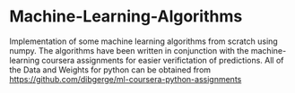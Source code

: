 # Machine-Learning-Algorithms
Implementation of some machine learning algorithms from scratch using numpy.
The algorithms have been written in conjunction with the machine-learning coursera assignments for easier verifictation of predictions.
All of the Data and Weights for python can be obtained from https://github.com/dibgerge/ml-coursera-python-assignments

